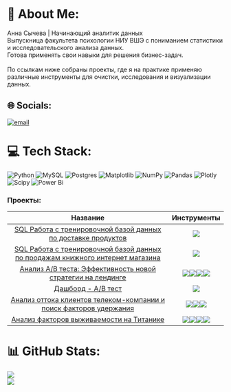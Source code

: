 # 💫 About Me:
Анна Сычева | Начинающий аналитик данных <br>Выпускница факультета психологии НИУ ВШЭ с пониманием статистики и исследовательского анализа данных. <br>Готова применять свои навыки для решения бизнес-задач.<br><br>По ссылкам ниже собраны проекты, где я на практике применяю различные инструменты для очистки, исследования и визуализации данных.


## 🌐 Socials:
[![email](https://img.shields.io/badge/Email-D14836?logo=gmail&logoColor=white)](mailto:6280258@mail.ru) 

# 💻 Tech Stack:
![Python](https://img.shields.io/badge/python-3670A0?style=for-the-badge&logo=python&logoColor=ffdd54) ![MySQL](https://img.shields.io/badge/mysql-4479A1.svg?style=for-the-badge&logo=mysql&logoColor=white) ![Postgres](https://img.shields.io/badge/postgres-%23316192.svg?style=for-the-badge&logo=postgresql&logoColor=white) ![Matplotlib](https://img.shields.io/badge/Matplotlib-%23ffffff.svg?style=for-the-badge&logo=Matplotlib&logoColor=black) ![NumPy](https://img.shields.io/badge/numpy-%23013243.svg?style=for-the-badge&logo=numpy&logoColor=white) ![Pandas](https://img.shields.io/badge/pandas-%23150458.svg?style=for-the-badge&logo=pandas&logoColor=white) ![Plotly](https://img.shields.io/badge/Plotly-%233F4F75.svg?style=for-the-badge&logo=plotly&logoColor=white) ![Scipy](https://img.shields.io/badge/SciPy-%230C55A5.svg?style=for-the-badge&logo=scipy&logoColor=%white) ![Power Bi](https://img.shields.io/badge/power_bi-F2C811?style=for-the-badge&logo=powerbi&logoColor=black)

###  Проекты:
| Название | Инструменты |
| :--------: | :-------: |
|[SQL Работа с тренировочной базой данных по доставке продуктов](https://github.com/sasergeevna/SQL_products_delivery_project.github.io) |<img src="https://img.shields.io/badge/PostgreSQL-black?style=flat-square&logo=postgresql&logoColor=white"/>|
|[SQL Работа с тренировочной базой данных по продажам книжного интернет магазина](https://github.com/sasergeevna/SQL_book_store_project.github.io) |<img src="https://img.shields.io/badge/PostgreSQL-black?style=flat-square&logo=postgresql&logoColor=white"/>|
|[Анализ A/B теста: Эффективность новой стратегии на лендинге](https://github.com/sasergeevna/python_projects.github.io) |<img src="https://img.shields.io/badge/MatPlotlib-black?style=flat-square"/><img src="https://img.shields.io/badge/Pandas-black?style=flat-square&logo=pandas&logoColor=orange"/><img src="https://img.shields.io/badge/NumPy-black?style=flat-square&logo=numpy&logoColor=orange"/><img src="https://img.shields.io/badge/statsmodels-black?style=flat-square&"/>|
|[Дашборд - A/B тест](https://github.com/sasergeevna/dashboards.github.io) |<img src="https://img.shields.io/badge/PowerBI-black?style=flat-square"/>|
|[Анализ оттока клиентов телеком-компании и поиск факторов удержания](https://github.com/sasergeevna/python_projects.github.io) |<img src="https://img.shields.io/badge/MatPlotlib-black?style=flat-square"/><img src="https://img.shields.io/badge/Pandas-black?style=flat-square&logo=pandas&logoColor=orange"/><img src="https://img.shields.io/badge/NumPy-black?style=flat-square&logo=numpy&logoColor=orange"/> |
|[Анализ факторов выживаемости на Титанике](https://github.com/sasergeevna/python_projects.github.io) |<img src="https://img.shields.io/badge/MatPlotlib-black?style=flat-square"/><img src="https://img.shields.io/badge/Pandas-black?style=flat-square&logo=pandas&logoColor=orange"/><img src="https://img.shields.io/badge/Plotly-black?style=flat-square&logo=plotly&logoColor=orange"/><img src="https://img.shields.io/badge/NumPy-black?style=flat-square&logo=numpy&logoColor=orange"/>|

# 📊 GitHub Stats:
![](https://github-readme-stats.vercel.app/api?username=sasergeevna&theme=dark&hide_border=false&include_all_commits=false&count_private=false)<br/>
![](https://nirzak-streak-stats.vercel.app/?user=sasergeevna&theme=dark&hide_border=false)<br/>
